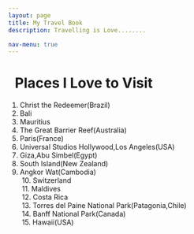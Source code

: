 ```yaml
---
layout: page
title: My Travel Book
description: Travelling is Love........

nav-menu: true
---
```


# &nbsp; Places I Love to Visit

1. Christ the Redeemer(Brazil)   
2. Bali      
3. Mauritius   
4. The Great Barrier Reef(Australia)   
5. Paris(France)   
6. Universal Studios Hollywood,Los Angeles(USA)    
7. Giza,Abu Simbel(Egypt)    
8. South Island(New Zealand)        
9. Angkor Wat(Cambodia)     
&nbsp;10. Switzerland       
&nbsp;11. Maldives        
&nbsp;12. Costa Rica   
&nbsp;13. Torres del Paine National Park(Patagonia,Chile)         
&nbsp;14. Banff National Park(Canada)       
&nbsp;15. Hawaii(USA)

